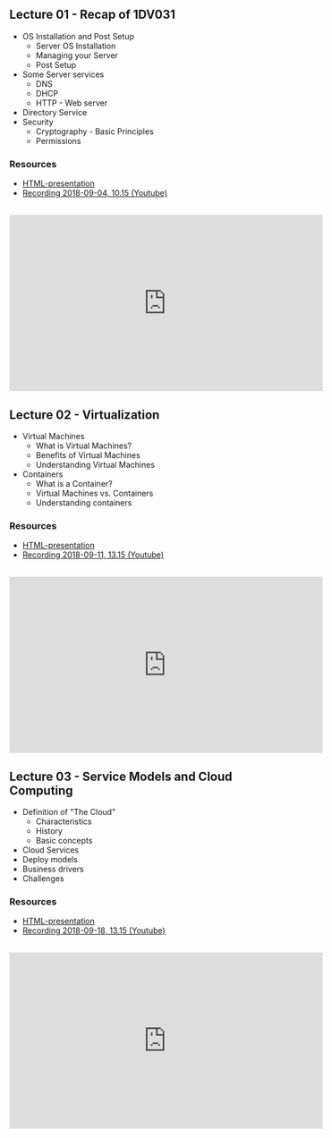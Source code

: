 ## Lecture 01 - Recap of 1DV031
* OS Installation and Post Setup
  * Server OS Installation
  * Managing your Server
  * Post Setup
* Some Server services
  * DNS
  * DHCP
  * HTTP - Web server
* Directory Service
* Security
  * Cryptography - Basic Principles
  * Permissions

### Resources
- [HTML-presentation](https://cdn.rawgit.com/1dv032/syllabus/master/lectures/part_1/01_Recap/index.html#/)
- [Recording 2018-09-04, 10.15 (Youtube)](https://youtu.be/DVeX0QqFfMk?list=PLSWJPPj5sKmomUa_KTF5E91wwHx6BcUXP)
<br />
<iframe width="560" height="315" src="https://www.youtube.com/embed/DVeX0QqFfMk?list=PLSWJPPj5sKmomUa_KTF5E91wwHx6BcUXP" frameborder="0" allowfullscreen></iframe>


## Lecture 02 - Virtualization
* Virtual Machines
    * What is Virtual Machines?
    * Benefits of Virtual Machines
    * Understanding Virtual Machines
* Containers
    * What is a Container?
    * Virtual Machines vs. Containers
    * Understanding containers

### Resources
- [HTML-presentation](https://cdn.rawgit.com/1dv032/syllabus/master/lectures/part_1/02_Virtualization/index.html#/)
- [Recording 2018-09-11, 13.15 (Youtube)](https://youtu.be/nKZvQMUCQ54?t=14m55s&list=PLSWJPPj5sKmomUa_KTF5E91wwHx6BcUXP)
<br />
<iframe width="560" height="315" src="https://www.youtube.com/embed/nKZvQMUCQ54?t=14m55s&list=PLSWJPPj5sKmomUa_KTF5E91wwHx6BcUXP" frameborder="0" allowfullscreen></iframe>


## Lecture 03 - Service Models and Cloud Computing
* Definition of "The Cloud"
    * Characteristics
    * History
    * Basic concepts
* Cloud Services
* Deploy models
* Business drivers
* Challenges

### Resources
- [HTML-presentation](https://cdn.rawgit.com/1dv032/syllabus/master/lectures/part_1/03_Cloud/index.html#/)
- [Recording 2018-09-18, 13.15 (Youtube)](https://youtu.be/Ez53siG0oVM?t=14m50s&list=PLSWJPPj5sKmomUa_KTF5E91wwHx6BcUXP)
<br />
<iframe width="560" height="315" src="https://www.youtube.com/embed/Ez53siG0oVM?t=14m50s&list=PLSWJPPj5sKmomUa_KTF5E91wwHx6BcUXP" frameborder="0" allowfullscreen></iframe>
